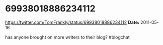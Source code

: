 # 69938018886234112
https://twitter.com/TomFrankly/status/69938018886234112
**Date:** 2011-05-16

has anyone brought on more writers to their blog? #blogchat
